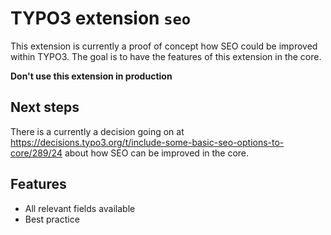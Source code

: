 # TYPO3 extension `seo`

This extension is currently a proof of concept how SEO could be improved within TYPO3. The goal is to have the features of this extension in the core.

**Don't use this extension in production**

## Next steps

There is a currently a decision going on at https://decisions.typo3.org/t/include-some-basic-seo-options-to-core/289/24 about how SEO can be improved in the core.

## Features

- All relevant fields available
- Best practice
